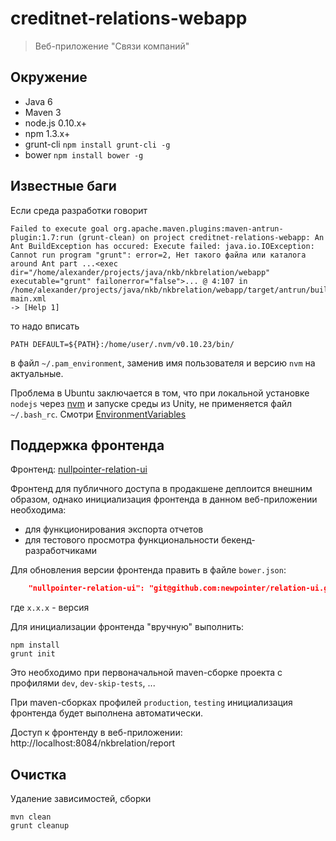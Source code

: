 # creditnet-relations-webapp

> Веб-приложение "Связи компаний"

## Окружение

* Java 6
* Maven 3
* node.js 0.10.x+
* npm 1.3.x+
* grunt-cli `npm install grunt-cli -g`
* bower `npm install bower -g`

## Известные баги

Если среда разработки говорит

    Failed to execute goal org.apache.maven.plugins:maven-antrun-plugin:1.7:run (grunt-clean) on project creditnet-relations-webapp: An Ant BuildException has occured: Execute failed: java.io.IOException: Cannot run program "grunt": error=2, Нет такого файла или каталога
    around Ant part ...<exec dir="/home/alexander/projects/java/nkb/nkbrelation/webapp" executable="grunt" failonerror="false">... @ 4:107 in /home/alexander/projects/java/nkb/nkbrelation/webapp/target/antrun/build-main.xml
    -> [Help 1]

то надо вписать

    PATH DEFAULT=${PATH}:/home/user/.nvm/v0.10.23/bin/

в файл `~/.pam_environment`, заменив имя пользователя и версию `nvm` на актуальные.

Проблема в Ubuntu заключается в том, что при локальной установке `nodejs` через [nvm](https://github.com/creationix/nvm) и запуске среды из Unity,
не применяется файл `~/.bash_rc`. Смотри [EnvironmentVariables](https://help.ubuntu.com/community/EnvironmentVariables)

## Поддержка фронтенда

Фронтенд: [nullpointer-relation-ui](https://github.com/newpointer/relation-ui)

Фронтенд для публичного доступа в продакшене деплоится внешним образом,
однако инициализация фронтенда в данном веб-приложении необходима:
* для функционирования экспорта отчетов
* для тестового просмотра функциональности бекенд-разработчиками

Для обновления версии фронтенда править в файле `bower.json`:

```json
    "nullpointer-relation-ui": "git@github.com:newpointer/relation-ui.git#x.x.x"
```

где `x.x.x` - версия

Для инициализации фронтенда "вручную" выполнить:

    npm install
    grunt init

Это необходимо при первоначальной maven-сборке проекта с профилями `dev`, `dev-skip-tests`, ...

При maven-сборках профилей `production`, `testing` инициализация фронтенда будет выполнена автоматически.

Доступ к фронтенду в веб-приложении: http://localhost:8084/nkbrelation/report

## Очистка

Удаление зависимостей, сборки

    mvn clean
    grunt cleanup
